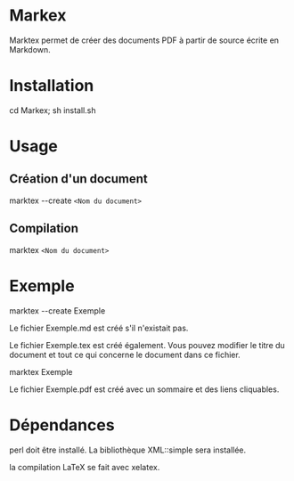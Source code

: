 Markex
======

Marktex permet de créer des documents PDF à partir de source écrite en Markdown.

Installation
============

cd Markex;
sh install.sh

Usage
=====

## Création d'un document

marktex --create `<Nom du document>`



## Compilation
marktex `<Nom du document>`


Exemple
=======

marktex --create Exemple

Le fichier Exemple.md est créé s'il n'existait pas.

Le fichier Exemple.tex est créé également.
Vous pouvez modifier le titre du document et tout ce qui concerne le document dans ce fichier.

marktex Exemple

Le fichier Exemple.pdf est créé avec un sommaire et des liens cliquables.

Dépendances
===========

perl doit être installé.
La bibliothèque XML::simple sera installée.

la compilation LaTeX se fait avec xelatex.
